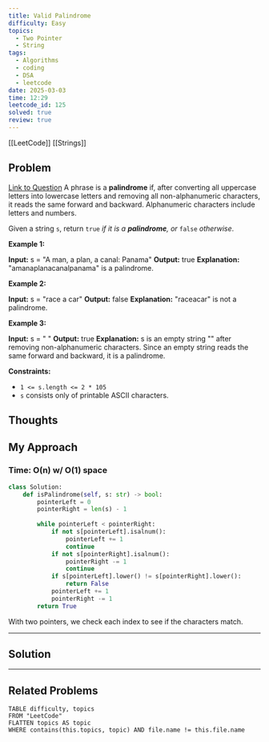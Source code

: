 ```yaml
---
title: Valid Palindrome
difficulty: Easy
topics:
  - Two Pointer
  - String
tags:
  - Algorithms
  - coding
  - DSA
  - leetcode
date: 2025-03-03
time: 12:29
leetcode_id: 125
solved: true
review: true
---
```

[[LeetCode]]
[[Strings]]
## Problem
[Link to Question](https://leetcode.com/problems/valid-palindrome/description/)
A phrase is a **palindrome** if, after converting all uppercase letters into lowercase letters and removing all non-alphanumeric characters, it reads the same forward and backward. Alphanumeric characters include letters and numbers.

Given a string `s`, return `true` _if it is a **palindrome**, or_ `false` _otherwise_.

**Example 1:**

**Input:** s = "A man, a plan, a canal: Panama"
**Output:** true
**Explanation:** "amanaplanacanalpanama" is a palindrome.

**Example 2:**

**Input:** s = "race a car"
**Output:** false
**Explanation:** "raceacar" is not a palindrome.

**Example 3:**

**Input:** s = " "
**Output:** true
**Explanation:** s is an empty string "" after removing non-alphanumeric characters.
Since an empty string reads the same forward and backward, it is a palindrome.

**Constraints:**

- `1 <= s.length <= 2 * 105`
- `s` consists only of printable ASCII characters.

## Thoughts


## My Approach
### Time: O(n) w/ O(1) space
```python
class Solution:
    def isPalindrome(self, s: str) -> bool:
        pointerLeft = 0
        pointerRight = len(s) - 1
  
        while pointerLeft < pointerRight:
            if not s[pointerLeft].isalnum():
                pointerLeft += 1
                continue
            if not s[pointerRight].isalnum():
                pointerRight -= 1
                continue
            if s[pointerLeft].lower() != s[pointerRight].lower():
                return False
            pointerLeft += 1
            pointerRight -= 1
        return True
```
With two pointers, we check each index to see if the characters match.

---
## Solution




---
## Related Problems
```dataview
TABLE difficulty, topics
FROM "LeetCode"
FLATTEN topics AS topic
WHERE contains(this.topics, topic) AND file.name != this.file.name
```